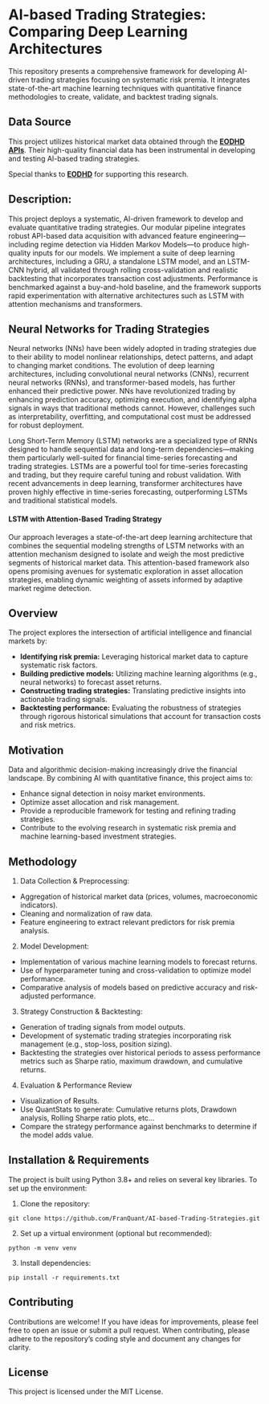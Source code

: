 # AI-based Trading Strategies: Comparing Deep Learning Architectures

This repository presents a comprehensive framework for developing AI-driven trading strategies focusing on systematic risk premia. It integrates state-of-the-art machine learning techniques with quantitative finance methodologies to create, validate, and backtest trading signals.

## Data Source

This project utilizes historical market data obtained through the **[EODHD APIs](https://eodhistoricaldata.com/financial-apis/)**. Their high-quality financial data has been instrumental in developing and testing AI-based trading strategies.

Special thanks to **[EODHD](https://eodhistoricaldata.com/financial-apis/)** for supporting this research.

## Description:  

This project deploys a systematic, AI-driven framework to develop and evaluate quantitative trading strategies. Our modular pipeline integrates robust API-based data acquisition with advanced feature engineering—including regime detection via Hidden Markov Models—to produce high-quality inputs for our models. We implement a suite of deep learning architectures, including a GRU, a standalone LSTM model, and an LSTM-CNN hybrid, all validated through rolling cross-validation and realistic backtesting that incorporates transaction cost adjustments. Performance is benchmarked against a buy-and-hold baseline, and the framework supports rapid experimentation with alternative architectures such as LSTM with attention mechanisms and transformers. 


## Neural Networks for Trading Strategies

Neural networks (NNs) have been widely adopted in trading strategies due to their ability to model nonlinear relationships, detect patterns, and adapt to changing market conditions. The evolution of deep learning architectures, including convolutional neural networks (CNNs), recurrent neural networks (RNNs), and transformer-based models, has further enhanced their predictive power. NNs have revolutionized trading by enhancing prediction accuracy, optimizing execution, and identifying alpha signals in ways that traditional methods cannot. However, challenges such as interpretability, overfitting, and computational cost must be addressed for robust deployment.

Long Short-Term Memory (LSTM) networks are a specialized type of RNNs designed to handle sequential data and long-term dependencies—making them particularly well-suited for financial time-series forecasting and trading strategies. LSTMs are a powerful tool for time-series forecasting and trading, but they require careful tuning and robust validation. With recent advancements in deep learning, transformer architectures have proven highly effective in time-series forecasting, outperforming LSTMs and traditional statistical models.

#### LSTM with Attention-Based Trading Strategy

Our approach leverages a state-of-the-art deep learning architecture that combines the sequential modeling strengths of LSTM networks with an attention mechanism designed to isolate and weigh the most predictive segments of historical market data. This attention-based framework also opens promising avenues for systematic exploration in asset allocation strategies, enabling dynamic weighting of assets informed by adaptive market regime detection.

## Overview

The project explores the intersection of artificial intelligence and financial markets by:
- **Identifying risk premia:** Leveraging historical market data to capture systematic risk factors.
- **Building predictive models:** Utilizing machine learning algorithms (e.g., neural networks) to forecast asset returns.
- **Constructing trading strategies:** Translating predictive insights into actionable trading signals.
- **Backtesting performance:** Evaluating the robustness of strategies through rigorous historical simulations that account for transaction costs and risk metrics.

## Motivation

Data and algorithmic decision-making increasingly drive the financial landscape. By combining AI with quantitative finance, this project aims to:
- Enhance signal detection in noisy market environments.
- Optimize asset allocation and risk management.
- Provide a reproducible framework for testing and refining trading strategies.
- Contribute to the evolving research in systematic risk premia and machine learning-based investment strategies.

## Methodology
1. Data Collection & Preprocessing:

- Aggregation of historical market data (prices, volumes, macroeconomic indicators).
- Cleaning and normalization of raw data.
- Feature engineering to extract relevant predictors for risk premia analysis.

2. Model Development:

- Implementation of various machine learning models to forecast returns.
- Use of hyperparameter tuning and cross-validation to optimize model performance.
- Comparative analysis of models based on predictive accuracy and risk-adjusted performance.

3. Strategy Construction & Backtesting:

- Generation of trading signals from model outputs.
- Development of systematic trading strategies incorporating risk management (e.g., stop-loss, position sizing).
- Backtesting the strategies over historical periods to assess performance metrics such as Sharpe ratio, maximum drawdown, and cumulative returns.

  
4. Evaluation & Performance Review
- Visualization of Results. 
- Use QuantStats to generate: Cumulative returns plots, Drawdown analysis, Rolling Sharpe ratio plots, etc...
- Compare the strategy performance against benchmarks to determine if the model adds value. 

## Installation & Requirements

The project is built using Python 3.8+ and relies on several key libraries. To set up the environment:

1. Clone the repository:
```
git clone https://github.com/FranQuant/AI-based-Trading-Strategies.git
```

2. Set up a virtual environment (optional but recommended):
```
python -m venv venv
 ```

3. Install dependencies:
```
pip install -r requirements.txt
```
## Contributing

Contributions are welcome! If you have ideas for improvements, please feel free to open an issue or submit a pull request. When contributing, please adhere to the repository’s coding style and document any changes for clarity.

## License

This project is licensed under the MIT License.








